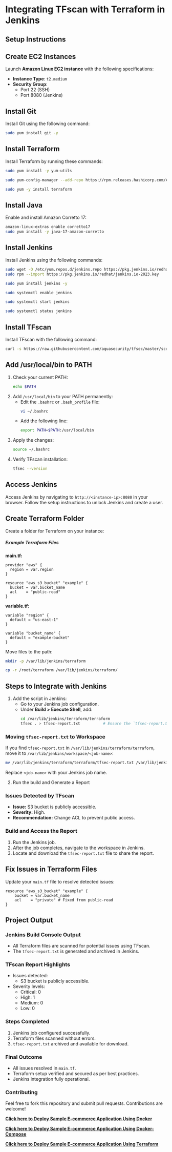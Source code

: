 # Integrating TFscan with Terraform in Jenkins


## Setup Instructions

## Create EC2 Instances

Launch **Amazon Linux EC2 instance** with the following specifications:
   - **Instance Type**: `t2.medium`
   - **Security Group**:
     - Port 22 (SSH)
     - Port 8080 (Jenkins)


## Install Git
Install Git using the following command:
```bash
sudo yum install git -y
```

## Install Terraform
Install Terraform by running these commands:
```bash
sudo yum install -y yum-utils
```
```bash
sudo yum-config-manager --add-repo https://rpm.releases.hashicorp.com/AmazonLinux/hashicorp.repo
```
```bash
sudo yum -y install terraform
```

## Install Java
Enable and install Amazon Corretto 17:
```bash
amazon-linux-extras enable corretto17
sudo yum install -y java-17-amazon-corretto
```

## Install Jenkins
Install Jenkins using the following commands:
```bash
sudo wget -O /etc/yum.repos.d/jenkins.repo https://pkg.jenkins.io/redhat/jenkins.repo
sudo rpm --import https://pkg.jenkins.io/redhat/jenkins.io-2023.key
```
```bash
sudo yum install jenkins -y
```
```bash
sudo systemctl enable jenkins
```
```bash
sudo systemctl start jenkins
```
```bash
sudo systemctl status jenkins
```

## Install TFscan
Install TFscan with the following command:
```bash
curl -s https://raw.githubusercontent.com/aquasecurity/tfsec/master/scripts/install_linux.sh | bash
```

## Add /usr/local/bin to PATH
1. Check your current PATH:
   ```bash
   echo $PATH
   ```
2. Add `/usr/local/bin` to your PATH permanently:
   - Edit the `.bashrc` or `.bash_profile` file:
     ```bash
     vi ~/.bashrc
     ```
   - Add the following line:
     ```bash
     export PATH=$PATH:/usr/local/bin
     ```
3. Apply the changes:
   ```bash
   source ~/.bashrc
   ```
4. Verify TFscan installation:
   ```bash
   tfsec --version
   ```

## Access Jenkins
Access Jenkins by navigating to `http://<instance-ip>:8080` in your browser. Follow the setup instructions to unlock Jenkins and create a user.

## Create Terraform Folder
Create a folder for Terraform on your instance:

##### Example Terraform Files
**main.tf:**
```hcl
provider "aws" {
  region = var.region
}

resource "aws_s3_bucket" "example" {
  bucket = var.bucket_name
  acl    = "public-read"
}
```

**variable.tf:**
```hcl
variable "region" {
  default = "us-east-1"
}

variable "bucket_name" {
  default = "example-bucket"
}
```
Move files to the path:
```bash
mkdir -p /var/lib/jenkins/terraform 
```
```bash
cp -r /root/terraform /var/lib/jenkins/terraform/
```


## Steps to Integrate with Jenkins
1. Add the script in Jenkins:
   - Go to your Jenkins job configuration.
   - Under **Build > Execute Shell**, add:
     ```bash
     cd /var/lib/jenkins/terraform/terraform
     tfsec . > tfsec-report.txt          # Ensure the `tfsec-report.txt` is available in the workspace folder.
     ```


### Moving `tfsec-report.txt` to Workspace
If you find `tfsec-report.txt` in `/var/lib/jenkins/terraform/terraform`, move it to `/var/lib/jenkins/workspace/<job-name>`:
```bash
mv /var/lib/jenkins/terraform/terraform/tfsec-report.txt /var/lib/jenkins/workspace/<job-name>
```
Replace `<job-name>` with your Jenkins job name.

2. Run the build and Generate a Report

### Issues Detected by TFscan
- **Issue:** S3 bucket is publicly accessible.
- **Severity:** High.
- **Recommendation:** Change ACL to prevent public access.

### Build and Access the Report
1. Run the Jenkins job.
2. After the job completes, navigate to the workspace in Jenkins.
3. Locate and download the `tfsec-report.txt` file to share the report.

## Fix Issues in Terraform Files
Update your `main.tf` file to resolve detected issues:
```hcl
resource "aws_s3_bucket" "example" {
    bucket = var.bucket_name
    acl    = "private" # Fixed from public-read
}
```


## Project Output
### Jenkins Build Console Output
- All Terraform files are scanned for potential issues using TFscan.
- The `tfsec-report.txt` is generated and archived in Jenkins.

### TFscan Report Highlights
- Issues detected:
  - S3 bucket is publicly accessible.
- Severity levels:
  - Critical: 0
  - High: 1
  - Medium: 0
  - Low: 0

### Steps Completed
1. Jenkins job configured successfully.
2. Terraform files scanned without errors.
3. `tfsec-report.txt` archived and available for download.

### Final Outcome
- All issues resolved in `main.tf`.
- Terraform setup verified and secured as per best practices.
- Jenkins integration fully operational.

### Contributing
Feel free to fork this repository and submit pull requests. Contributions are welcome!

**[Click here to Deploy Sample E-commerce Application Using Docker](https://github.com/DevopsProjects05/Sample-E-Commerce-Project/tree/main/Docker)**

**[Click here to Deploy Sample E-commerce Application Using Docker-Compose](https://github.com/DevopsProjects05/Sample-E-Commerce-Project/tree/main/Docker-Compose)**

**[Click here to Deploy Sample E-commerce Application Using Terraform ](https://github.com/DevopsProjects05/Sample-E-Commerce-Project/tree/main/Terraform)**
